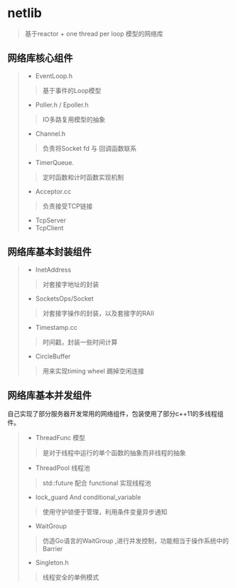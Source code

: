 # netlib
> 基于reactor + one thread per loop 模型的网络库

## 网络库核心组件
> * EventLoop.h
>> 基于事件的Loop模型
>
> * Poller.h / Epoller.h
>> IO多路复用模型的抽象
>
> * Channel.h
>> 负责将Socket fd 与 回调函数联系
>
> * TimerQueue.
>> 定时函数和计时函数实现机制
>
> * Acceptor.cc
>> 负责接受TCP链接
>
> * TcpServer
> * TcpClient

## 网络库基本封装组件
> * InetAddress
>> 对套接字地址的封装
>
> * SocketsOps/Socket
>> 对套接字操作的封装，以及套接字的RAII
> 
> * Timestamp.cc
>> 时间戳，封装一些时间计算
>
> * CircleBuffer
>> 用来实现timing wheel 踢掉空闲连接
>
>

## 网络库基本并发组件
自己实现了部分服务器开发常用的网络组件，包装使用了部分c++11的多线程组件。
> * ThreadFunc 模型
>> 是对于线程中运行的单个函数的抽象而非线程的抽象
>
> * ThreadPool 线程池
>> std::future 配合 functional 实现线程池
> 
> * lock_guard  And conditional_variable 
>> 使用守护锁便于管理，利用条件变量异步通知
>
> * WaitGroup 
>> 仿造Go语言的WaitGroup ,进行并发控制，功能相当于操作系统中的Barrier
>
> * Singleton.h
>> 线程安全的单例模式
